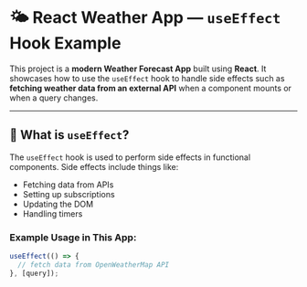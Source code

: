 # 🌤️ React Weather App — `useEffect` Hook Example

This project is a **modern Weather Forecast App** built using **React**. It showcases how to use the `useEffect` hook to handle side effects such as **fetching weather data from an external API** when a component mounts or when a query changes.

---

## 📘 What is `useEffect`?

The `useEffect` hook is used to perform side effects in functional components. Side effects include things like:
- Fetching data from APIs
- Setting up subscriptions
- Updating the DOM
- Handling timers

### Example Usage in This App:

```jsx
useEffect(() => {
  // fetch data from OpenWeatherMap API
}, [query]);
